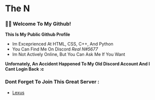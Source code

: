 The N
================

### 👋🏻 Welcome To My Github!
  **This Is My Public Github Profile**
  - Im Exceprienced At HTML, CSS, C++, And Python
  - You Can Find Me On Discord _Real N#5677_
  - Im Not Actively Online, But You Can Ask Me If You Want

  **Unfornately, An Accident Happened To My Old Discord Account And I Cant Login Back :c**
### Dont Forget To Join This Great Server :
  - [Lexus](https://discord.com/invite/m8R7Cw2Dg6)
